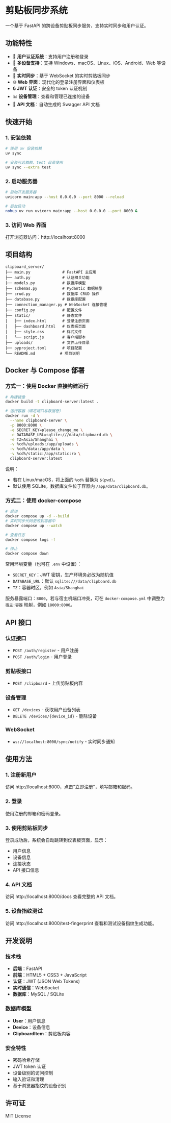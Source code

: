 # 剪贴板同步系统

一个基于 FastAPI 的跨设备剪贴板同步服务，支持实时同步和用户认证。

## 功能特性

- 🔐 **用户认证系统**：支持用户注册和登录
- 📱 **多设备支持**：支持 Windows、macOS、Linux、iOS、Android、Web 等设备
- 🔄 **实时同步**：基于 WebSocket 的实时剪贴板同步
- 🌐 **Web 界面**：现代化的登录注册界面和仪表板
- 🔒 **JWT 认证**：安全的 token 认证机制
- 📊 **设备管理**：查看和管理已连接的设备
- 📝 **API 文档**：自动生成的 Swagger API 文档

## 快速开始

### 1. 安装依赖

```bash
# 使用 uv 安装依赖
uv sync

# 安装可选依赖，test 目录使用
uv sync --extra test
```

### 2. 启动服务器

```bash
# 启动开发服务器
uvicorn main:app --host 0.0.0.0 --port 8000 --reload

# 后台启动
nohup uv run uvicorn main:app --host 0.0.0.0 --port 8000 &
```

### 3. 访问 Web 界面

打开浏览器访问：http://localhost:8000

## 项目结构

```
clipboard_server/
├── main.py              # FastAPI 主应用
├── auth.py              # 认证相关功能
├── models.py            # 数据库模型
├── schemas.py           # Pydantic 数据模型
├── crud.py              # 数据库 CRUD 操作
├── database.py          # 数据库配置
├── connection_manager.py # WebSocket 连接管理
├── config.py            # 配置文件
├── static/              # 静态文件
│   ├── index.html       # 登录注册页面
│   ├── dashboard.html   # 仪表板页面
│   ├── style.css        # 样式文件
│   └── script.js        # 客户端脚本
├── uploads/             # 文件上传目录
├── pyproject.toml       # 项目配置
└── README.md           # 项目说明
```

## Docker 与 Compose 部署

### 方式一：使用 Docker 直接构建运行

```bash
# 构建镜像
docker build -t clipboard-server:latest .

# 运行容器（绑定端口与数据卷）
docker run -d \
  --name clipboard-server \
  -p 8000:8000 \
  -e SECRET_KEY=please_change_me \
  -e DATABASE_URL=sqlite:///data/clipboard.db \
  -e TZ=Asia/Shanghai \
  -v %cd%/uploads:/app/uploads \
  -v %cd%/data:/app/data \
  -v %cd%/static:/app/static:ro \
  clipboard-server:latest
```

说明：
- 若在 Linux/macOS，将上面的 `%cd%` 替换为 `$(pwd)`。
- 默认使用 SQLite，数据库文件位于容器内 `/app/data/clipboard.db`。

### 方式二：使用 docker-compose

```bash
# 启动
docker compose up -d --build
# 实时同步代码更改到容器中
docker compose up --watch

# 查看日志
docker compose logs -f

# 停止
docker compose down
```

常用环境变量（也可在 `.env` 中设置）：
- `SECRET_KEY`：JWT 密钥，生产环境务必改为随机值
- `DATABASE_URL`：默认 `sqlite:///data/clipboard.db`
- `TZ`：容器时区，例如 `Asia/Shanghai`

服务暴露端口：`8000`，若与宿主机端口冲突，可在 `docker-compose.yml` 中调整为 `宿主:容器` 映射，例如 `18000:8000`。

## API 接口

### 认证接口

- `POST /auth/register` - 用户注册
- `POST /auth/login` - 用户登录

### 剪贴板接口

- `POST /clipboard` - 上传剪贴板内容

### 设备管理

- `GET /devices` - 获取用户设备列表
- `DELETE /devices/{device_id}` - 删除设备

### WebSocket

- `ws://localhost:8000/sync/notify` - 实时同步通知

## 使用方法

### 1. 注册新用户

访问 http://localhost:8000，点击"立即注册"，填写邮箱和密码。

### 2. 登录

使用注册的邮箱和密码登录。

### 3. 使用剪贴板同步

登录成功后，系统会自动跳转到仪表板页面，显示：
- 用户信息
- 设备信息
- 连接状态
- API 接口信息

### 4. API 文档

访问 http://localhost:8000/docs 查看完整的 API 文档。

### 5. 设备指纹测试

访问 http://localhost:8000/test-fingerprint 查看和测试设备指纹生成功能。

## 开发说明

### 技术栈

- **后端**：FastAPI
- **前端**：HTML5 + CSS3 + JavaScript
- **认证**：JWT (JSON Web Tokens)
- **实时通信**：WebSocket
- **数据库**：MySQL / SQLite

### 数据库模型

- **User**：用户信息
- **Device**：设备信息
- **ClipboardItem**：剪贴板内容

### 安全特性

- 密码哈希存储
- JWT token 认证
- 设备级别的访问控制
- 输入验证和清理
- 基于浏览器指纹的设备识别

## 许可证

MIT License